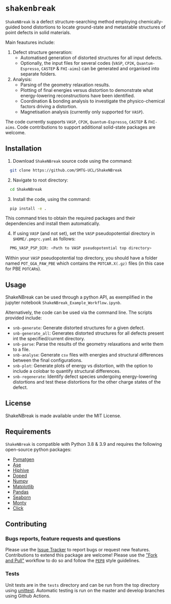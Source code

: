 # `shakenbreak`
`ShakeNBreak` is a defect structure-searching method employing chemically-guided bond distortions to locate ground-state and metastable structures of point defects in solid materials.

Main feautures include:
1. Defect structure generation:
   * Automatised generation of distorted structures for all input defects.
   * Optionally, the input files for several codes (`VASP`, `CP2K`, `Quantum-Espresso`, `CASTEP` & `FHI-aims`) can be generated and organised into separate folders.
2. Analysis:
   * Parsing of the geometry relaxation results.
   * Plotting of final energies versus distortion to demonstrate what energy-lowering reconstructions have been identified.
   * Coordination & bonding analysis to investigate the physico-chemical factors driving a distortion.
   * Magnetisation analysis (currently only supported for `VASP`).

The code currently supports `VASP`, `CP2K`, `Quantum-Espresso`, `CASTEP` & `FHI-aims`. Code contributions to support additional solid-state packages are welcome.

## Installation
1. Download `ShakeNBreak` source code using the command:
```bash
  git clone https://github.com/SMTG-UCL/ShakeNBreak
```
2. Navigate to root directory:
```bash
  cd ShakeNBreak
```
3. Install the code, using the command:
```bash
  pip install -e .
```
   This command tries to obtain the required packages and their dependencies and install them automatically.

4. If using `VASP` (and not set), set the `VASP` pseudopotential directory in `$HOME/.pmgrc.yaml` as follows:
```bash
  PMG_VASP_PSP_DIR: <Path to VASP pseudopotential top directory>
```
   Within your `VASP` pseudopotential top directory, you should have a folder named `POT_GGA_PAW_PBE` which contains the `POTCAR.X(.gz)` files (in this case for PBE `POTCAR`s).

## Usage
ShakeNBreak can be used through a python API, as exemplified in the jupyter notebook `ShakeNBreak_Example_Workflow.ipynb`.

Alternatively, the code can be used via the command line. The scripts provided include:
* `snb-generate`: Generate distorted structures for a given defect.
* `snb-generate_all`: Generates distorted structures for all defects present int the specified/current directory.
* `snb-parse`: Parse the results of the geometry relaxations and write them to a file.
* `snb-analyse`: Generate `csv` files with energies and structural differences between the final configurations.
* `snb-plot`: Generate plots of energy vs distortion, with the option to include a colobar to quantify structural differences.
* `snb-regenerate`: Identify defect species undergoing energy-lowering distortions and test these distortions for the other charge states of the defect.

## License
ShakeNBreak is made available under the MIT License.

## Requirements
`ShakeNBreak` is compatible with Python 3.8 & 3.9 and requires the following open-source python packages:
* [Pymatgen](https://pymatgen.org/)
* [Ase](https://wiki.fysik.dtu.dk/ase/)
* [Hiphive](https://hiphive.materialsmodeling.org/)
* [Doped](https://github.com/SMTG-UCL/doped)
* [Numpy](https://numpy.org/)
* [Matplotlib](https://matplotlib.org/)
* [Pandas](https://pandas.pydata.org/)
* [Seaborn](https://seaborn.pydata.org/)
* [Monty](https://pythonhosted.org/monty/index.html)
* [Click](https://click.palletsprojects.com/en/8.1.x/)

## Contributing

### Bugs reports, feature requests and questions
Please use the [Issue Tracker](https://github.com/SMTG-UCL/ShakeNBreak/issues) to report bugs or request new features.
Contributions to extend this package are welcome! Please use the ["Fork and Pull"](https://docs.github.com/en/get-started/quickstart/contributing-to-projects) workflow to do so and follow the [`PEP8`](https://peps.python.org/pep-0008/) style guidelines.

### Tests
Unit tests are in the `tests` directory and can be run from the top directory using [unittest](https://docs.python.org/3/library/unittest.html).
Automatic testing is run on the master and develop branches using Github Actions.

